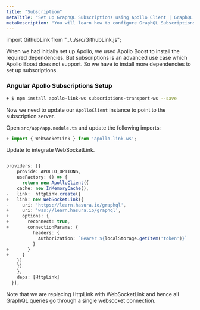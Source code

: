 ```yaml
---
title: "Subscription"
metaTitle: "Set up GraphQL Subscriptions using Apollo Client | GraphQL Angular Apollo Tutorial"
metaDescription: "You will learn how to configure GraphQL Subscriptions using Angular Apollo Client by installing dependencies like apollo-link-ws, subscriptions-transport-ws. This will also have authorization token setup"
---
```


import GithubLink from "../../src/GithubLink.js";

When we had initially set up Apollo, we used Apollo Boost to install the required dependencies. But subscriptions is an advanced use case which Apollo Boost does not support. So we have to install more dependencies to set up subscriptions.

### Angular Apollo Subscriptions Setup

```bash
+ $ npm install apollo-link-ws subscriptions-transport-ws --save
```

Now we need to update our `ApolloClient` instance to point to the subscription server.

Open `src/app/app.module.ts` and update the following imports:

<GithubLink link="https://github.com/hasura/graphql-engine/blob/master/community/learn/graphql-tutorials/tutorials/angular-apollo/app-final/src/app/app.module.ts" text="src/app/app.module.ts" />

```typescript
+ import { WebSocketLink } from 'apollo-link-ws';
```

Update to integrate WebSocketLink.

```typescript

providers: [{
    provide: APOLLO_OPTIONS,
    useFactory: () => {
      return new ApolloClient({
    cache: new InMemoryCache(),    
-   link:  httpLink.create({
+   link: new WebSocketLink({
-     uri: 'https://learn.hasura.io/graphql',
+     uri: 'wss://learn.hasura.io/graphql',
+     options: {
+       reconnect: true,
+       connectionParams: {
          headers: {
            Authorization: `Bearer ${localStorage.getItem('token')}`
          }
+       }
+     }
    })
    })
    },
    deps: [HttpLink]
  }],
```

Note that we are replacing HttpLink with WebSocketLink and hence all GraphQL queries go through a single websocket connection.
